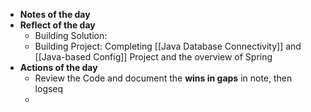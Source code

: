 - **Notes of the day**
- **Reflect of the day**
	- Building Solution:
	- Building Project: Completing [[Java Database Connectivity]] and [[Java-based Config]] Project and the overview of Spring
- **Actions of the day**
	- Review the Code and document the **wins in gaps** in note, then logseq
	-